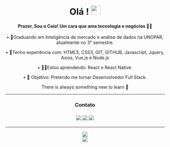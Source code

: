 <div id="header" align="center">
 <h1>Olá ! <img src="https://raw.githubusercontent.com/iampavangandhi/iampavangandhi/master/gifs/Hi.gif" width="30px"></h1>
 
 
 
 #### Prazer, Sou o Caio! Um cara que ama tecnologia e negócios 👨‍💻
  
• 🎒Graduando em Inteligência de mercado e análise de dados na UNOPAR, atualmente no 3° semestre.    

• 💜Tenho experiência com: HTML5, CSS3, GIT, GITHUB, Javascript, Jquery, Axios, Vue.js e Node.js

• 👨‍💻Estou aprendendo: React e React Native.

• 🎯 Objetivo: Pretendo me tornar Desenvolvedor Full Stack.  

There is always something new to learn  🚀 
</div>
<hr>
  <div align="center">
<h3>Contato <h3>
 <a href="https://github.com/Caio-Mendonca"><img  src="https://img.shields.io/badge/github-%23100000.svg?&style=for-the-badge&logo=github&logoColor=white&link=mailto:https://github.com/Caio-Mendonca"></a>
 <a href="https://www.linkedin.com/in/caio-eduardo-597b03191"><img src="https://img.shields.io/badge/linkedin-%230077B5.svg?&style=for-the-badge&logo=linkedin&logoColor=white&link=mailto:https:www.linkedin.com/in/caio-eduardo-597b03191/"></a>
 <a href="mailto:caioeduardojm4@gmail.com"><img src="https://img.shields.io/badge/gmail-D14836?&style=for-the-badge&logo=gmail&logoColor=white&link=mailto:caioeduardojm4@gmail.com"></a>
  </div>  
<hr>
  <div align="center" >
  <a href= "https://github.com/Caio-Mendonca"><img src="https://github-readme-stats.vercel.app/api/top-langs/?username=caio-mendonca&layout=compact&langs_count=7&theme=dark">
   </div>
   <div align="center">
    <a href= "https://github.com/Caio-Mendonca"><img src="https://github-readme-stats.vercel.app/api?username=caio-mendonca&show_icons=true&theme=dark&include_all_commits=true&count_private=true"></a>
   </div>
